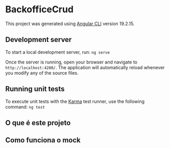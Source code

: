 # BackofficeCrud

This project was generated using [Angular CLI](https://github.com/angular/angular-cli) version 19.2.15.

## Development server

To start a local development server, run: `ng serve`

Once the server is running, open your browser and navigate to `http://localhost:4200/`. The application will automatically reload whenever you modify any of the source files.

## Running unit tests

To execute unit tests with the [Karma](https://karma-runner.github.io) test runner, use the following command: `ng test`

## O que é este projeto
## Como funciona o mock
## 
